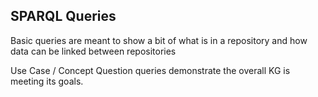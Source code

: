 ## SPARQL Queries

Basic queries are meant to show a bit of what is in a repository and how data can be linked between repositories

Use Case / Concept Question queries demonstrate the overall KG is meeting its goals.
